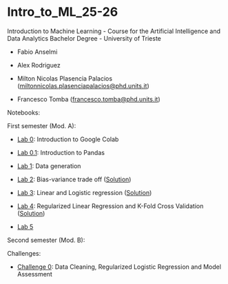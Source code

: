 # Intro_to_ML_25-26
Introduction to Machine Learning - Course for the Artificial Intelligence and Data Analytics Bachelor Degree - University of Trieste

 - Fabio Anselmi 

 - Alex Rodriguez 

 - Milton Nicolas Plasencia Palacios (miltonnicolas.plasenciapalacios@phd.units.it)

 - Francesco Tomba (francesco.tomba@phd.units.it)

Notebooks: 

First semester (Mod. A):

* [Lab 0](notebooks/Lab-0.IntroColab.ipynb): Introduction to Google Colab 

* [Lab 0.1](notebooks/Lab-0.1.IntroPandas.ipynb): Introduction to Pandas

* [Lab 1](notebooks/Lab-1.Data_generation.ipynb): Data generation

* [Lab 2](notebooks/Lab-2.Bias_Variance.ipynb): Bias-variance trade off ([Solution](solutions/sol-02.ipynb))

* [Lab 3](notebooks/Lab-3.Regression.ipynb): Linear and Logistic regression ([Solution](solutions/sol-03.ipynb))

* [Lab 4](notebooks/Lab-4.Regularizations.ipynb): Regularized Linear Regression and K-Fold Cross Validation ([Solution](solutions/sol-04.ipynb))

* [Lab 5](notebooks/Lab-5.UnsupervisedLearning.ipynb)

Second semester (Mod. B):


Challenges:

* [Challenge 0](challenges/challenge_zero.ipynb): Data Cleaning, Regularized Logistic Regression and Model Assessment

